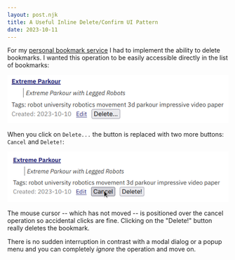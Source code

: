 ```yaml
---
layout: post.njk
title: A Useful Inline Delete/Confirm UI Pattern
date: 2023-10-11
---
```


For my [personal bookmark service](https://github.com/aggregat4/delicious-bookmarks) I had to implement the ability to delete bookmarks. I wanted this operation to be easily accessible directly in the list of bookmarks:

![Screenshot of an example bookmark with a delete button.](/images/screenshot-delicious.png)

When you click on `Delete...` the button is replaced with two more buttons: `Cancel` and `Delete!`:

![Screenshot of an example bookmark with the delete button pressed and the inline confirmation visible.](/images/screenshot-delicious-delete.png)

The mouse cursor -- which has not moved -- is positioned over the cancel operation so accidental clicks are fine. Clicking on the "Delete!" button really deletes the bookmark.

There is no sudden interruption in contrast with a modal dialog or a popup menu and you can completely _ignore_ the operation and move on.
